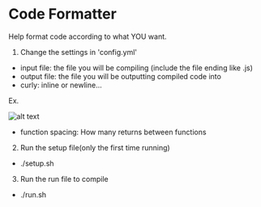 # Code Formatter
Help format code according to what YOU want.

1. Change the settings in 'config.yml'
  * input file: the file you will be compiling (include the file ending like .js)
  * output file: the file you will be outputting compiled code into
  * curly: inline or newline...
  
  Ex. 
  
  ![alt text](https://ibrahimfadel.github.io/img/readme.png)
  * function spacing: How many returns between functions

2. Run the setup file(only the first time running)

 * ./setup.sh
 
3. Run the run file to compile

 * ./run.sh
